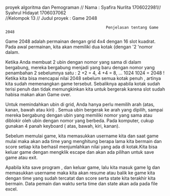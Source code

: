   proyek algoritma dan Pemograman
                                                // Nama : Syafira Nurlita	1706022981//		
                                                        Syahrul Hidayat	1706037062		
                                                         //Kelompok 13 
                                                // Judul proyek : Game 2048


                                                Penjelasan tentang Game 2048 
                                                
  Game 2048 adalah permainan dengan grid 4x4 dengan 16 slot kuadrat. Pada awal permainan, kita akan memiliki dua kotak (dengan '2 'nomor dalam.

  Ketika Anda membuat 2 ubin dengan nomor yang sama di dalam bergabung, mereka bergabung menjadi yang baru  dengan nomor yang penambahan 2 sebelumnya satu : 2 +2 = 4, 4 +4 = 8, ... 1024 1024 = 2048 ! Ketika kita bisa mencapai nilai 2048 sebelum semua kotak penuh , artinya kita sudah memenangkan game tersebut. Sebaliknya apabila kotak sudah terisi penuh dan tidak memungkinkan kita untuk bergerak karena slot sudah habisa makan akan Game over.

  Untuk memindahkan ubin di grid, Anda hanya perlu memilih arah  (atas, kanan, bawah atau kiri) . Semua ubin bergerak ke arah yang dipilih, sampai mereka bergabung dengan ubin yang memiliki nomor yang sama atau diblokir oleh ubin dengan nomor yang berbeda.
Pada komputer, cukup  gunakan 4 panah keyboard ( atas, bawah, kiri, kanan).

  Sebelum memulai game, kita memasukkan username kita dan saat game mulai maka akan ada time yang menghitung berapa lama kita bermain dan score setiap kita berhasil menjumlahkan nilai yang ada di kotak.Kita bisa keluar game dengan mengklik escape dan akan ada pilihan untuk save game atau exit.

  Apabila kita save program , dan keluar game, lalu kita masuk game lg dan memasukkan username maka kita akan resume atau balik ke game kita dengan time yang sudah tercatat dan score serta state kita terakhir kita bermain. Data pemain dan waktu serta time dan state akan ada pada file excel.
